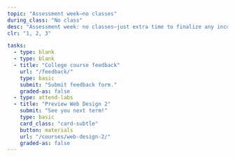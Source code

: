 ```yaml
---
topic: "Assessment week—no classes"
during_class: "No class"
desc: "Assessment week: no classes—just extra time to finalize any incomplete assignments."
clr: "1, 2, 3"

tasks:
  - type: blank
  - type: blank
  - title: "College course feedback"
    url: "/feedback/"
    type: basic
    submit: "Submit feedback form."
    graded-as: false
  - type: attend-labs
  - title: "Preview Web Design 2"
    submit: "See you next term!"
    type: basic
    card_class: "card-subtle"
    button: materials
    url: "/courses/web-design-2/"
    graded-as: false
---
```


